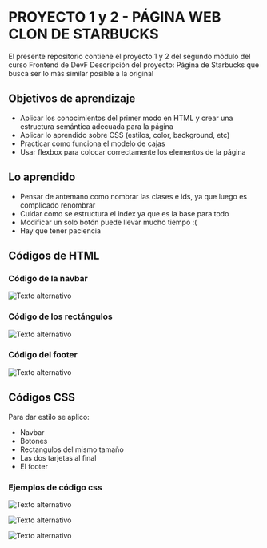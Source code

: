 # PROYECTO 1 y 2 - PÁGINA WEB CLON DE STARBUCKS
El presente repositorio contiene el proyecto 1 y 2 del segundo módulo del curso Frontend de DevF
Descripción del proyecto: Página de Starbucks que busca ser lo más similar posible a la original

## Objetivos de aprendizaje
- Aplicar los conocimientos del primer modo en HTML y crear una estructura semántica adecuada para la página
- Aplicar lo aprendido sobre CSS (estilos, color, background, etc)
- Practicar como funciona el modelo de cajas
- Usar flexbox para colocar correctamente los elementos de la página

## Lo aprendido
- Pensar de antemano como nombrar las clases e ids, ya que luego es complicado renombrar
- Cuidar como se estructura el index ya que es la base para todo
- Modificar un solo botón puede llevar mucho tiempo :(
- Hay que tener paciencia 


## Códigos de HTML
### Código de la navbar 
![Texto alternativo](https://i.imgur.com/F3bLDjX.png)
### Código de los rectángulos 
![Texto alternativo](https://i.imgur.com/mlNjlth.png)
### Código del footer 
![Texto alternativo](https://i.imgur.com/acV4w9x.png)

## Códigos CSS
Para dar estilo se aplico:
- Navbar 
- Botones
- Rectangulos del mismo tamaño
- Las dos tarjetas al final
- El footer 

### Ejemplos de código css
![Texto alternativo](https://i.imgur.com/i82hedf.png)

![Texto alternativo](https://i.imgur.com/y2mMgnS.png)

![Texto alternativo](https://i.imgur.com/NFaD78D.png)
